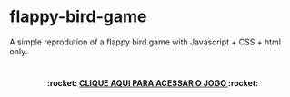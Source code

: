 # flappy-bird-game
A simple reprodution of a flappy bird game with Javascript + CSS + html only. 

#
<h4 align="center"> 
  :rocket: 
  <a href="https://ramonmurilo.github.io/flappy-bird-game/src/index.html" target="_blank">
    CLIQUE AQUI PARA ACESSAR O JOGO
  </a>  
  :rocket: 
</h4>
